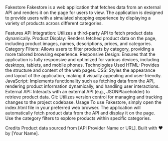 Fakestore
Fakestore is a web application that fetches data from an external API and renders it on the page for users to view. The application is designed to provide users with a simulated shopping experience by displaying a variety of products across different categories.

Features
API Integration: Utilizes a third-party API to fetch product data dynamically.
Product Display: Renders fetched product data on the page, including product images, names, descriptions, prices, and categories.
Category Filters: Allows users to filter products by category, providing a more tailored browsing experience.
Responsive Design: Ensures that the application is fully responsive and optimized for various devices, including desktops, tablets, and mobile phones.
Technologies Used
HTML: Provides the structure and content of the web pages.
CSS: Styles the appearance and layout of the application, making it visually appealing and user-friendly.
JavaScript: Implements functionality such as fetching data from the API, rendering product information dynamically, and handling user interactions.
External API: Interacts with an external API (e.g., JSONPlaceholder) to retrieve product data.
Git: Utilizes version control for managing and tracking changes to the project codebase.
Usage
To use Fakestore, simply open the index.html file in your preferred web browser. The application will automatically fetch product data from the API and display it on the page. Use the category filters to explore products within specific categories.

Credits
Product data sourced from [API Provider Name or URL].
Built with ❤️ by [Your Name].
